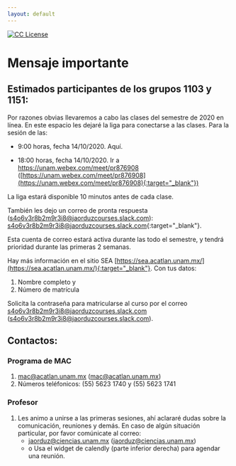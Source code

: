 ```yaml
---
layout: default
---
```

<!-- badges -->
<!-- badges -->
[license-badge]: https://img.shields.io/badge/Licencia-CC-orange
[license]: https://creativecommons.org/licenses/by-nc-sa/3.0/deed.es
[![CC License][license-badge]][license]

# Mensaje importante

## Estimados participantes de los grupos 1103 y 1151:

Por razones obvias llevaremos a cabo las clases del semestre de 2020 
en línea. 
En este espacio les dejaré la liga para conectarse a las 
clases. Para la sesión de las: 

- 9:00 horas, fecha 14/10/2020. Aquí.

- 18:00 horas, fecha 14/10/2020. Ir a 
https://unam.webex.com/meet/pr876908 ([https://unam.webex.com/meet/pr876908](https://unam.webex.com/meet/pr876908){:target="_blank"})

<!--
- 9:00 horas, fecha 25/09/2020. Ir a 
https://cuaed-unam.zoom.us/j/9151902252 ([https://cuaed-unam.zoom.us/j/9151902252](https://cuaed-unam.zoom.us/j/9151902252){:target="_blank"}) 
Este es el último mensaje de este tipo, en el canal de _slack_ 
tiene la forma de encontrar el canal para llevar las sesiones.

- 18:00 horas, fecha 23/09/2020. Ir a 
https://unam.webex.com/meet/pr876908 ([https://unam.webex.com/meet/pr876908](https://unam.webex.com/meet/pr876908){:target="_blank"}) 
-->

La liga estará disponible 10 minutos antes de cada clase.


También les dejo un correo de pronta respuesta (s4o6v3r8b2m9r3i8@jaorduzcourses.slack.com):
[s4o6v3r8b2m9r3i8@jaorduzcourses.slack.com](s4o6v3r8b2m9r3i8@jaorduzcourses.slack.com){:target="_blank"}.

Esta cuenta de correo estará activa durante las todo el semestre, 
y tendrá prioridad durante las primeras 2 semanas.



Hay más información en el sitio SEA [https://sea.acatlan.unam.mx/](https://sea.acatlan.unam.mx/){:target="_blank"}. Con tus datos: 
1. Nombre completo y 
2. Número de matrícula

Solicita la contraseña para matricularse al curso 
por el correo [s4o6v3r8b2m9r3i8@jaorduzcourses.slack.com](s4o6v3r8b2m9r3i8@jaorduzcourses.slack.com) (s4o6v3r8b2m9r3i8@jaorduzcourses.slack.com).

## Contactos:
### Programa de MAC
1. mac@acatlan.unam.mx ([mac@acatlan.unam.mx](mac@acatlan.unam.mx))
1. Números teléfonicos: (55) 5623 1740 y (55) 5623 1741

### Profesor
1. Les animo a unirse a las primeras sesiones, ahí aclararé dudas sobre la comunicación, reuniones y demás. En caso de algún situación particular, por favor comúnicate al correo:
	- jaorduz@ciencias.unam.mx ([jaorduz@ciencias.unam.mx](jaorduz@ciencias.unam.mx))
	- o Usa el widget de calendly (parte inferior derecha) para agendar una reunión.

